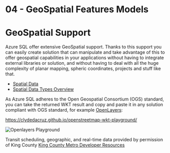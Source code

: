 # 04 - GeoSpatial Features Models

# GeoSpatial Support

Azure SQL offer extensive GeoSpatial support. Thanks to this support you can easily create solution that can manipulate and take advantage of this to offer geospatial capabilities in your applications without having to integrate external libraries or solution, and without having to deal with all the huge complexity of planar mapping, spheric coordinates, projects and stuff like that.

- [Spatial Data](https://docs.microsoft.com/en-us/sql/relational-databases/spatial/spatial-data-sql-server?view=azuresqldb-current)
- [Spatial Data Types Overview](https://docs.microsoft.com/en-us/sql/relational-databases/spatial/spatial-data-types-overview?view=azuresqldb-current)

As Azure SQL adheres to the Open Geospatial Consortium (OGS) standard, you can take the returned WKT result and copy and paste it in any solution compliant with OGS standard, for example [OpenLayers](https://openlayers.org/):

https://clydedacruz.github.io/openstreetmap-wkt-playground/

![Openlayers Playground](https://raw.githubusercontent.com/yorek/azure-sql-db-samples/master/samples/05-spatial/openlayers-playground.png)

Transit scheduling, geographic, and real-time data provided by permission of King County
[King County Metro Developer Resources](https://kingcounty.gov/depts/transportation/metro/travel-options/bus/app-center/developer-resources.aspx)
